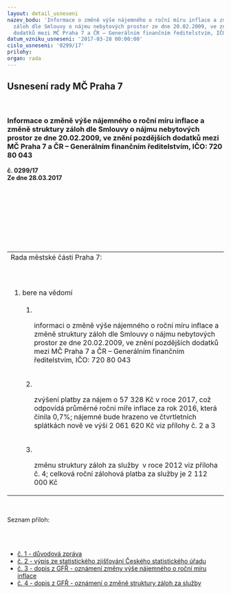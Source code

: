 ```yaml
---
layout: detail_usneseni
nazev_bodu: 'Informace o změně výše nájemného o roční míru inflace a změně struktury
  záloh dle Smlouvy o nájmu nebytových prostor ze dne 20.02.2009, ve znění pozdějších
  dodatků mezi MČ Praha 7 a ČR – Generálním finančním ředitelstvím, IČO: 720 80 043'
datum_vzniku_usneseni: '2017-03-28 00:00:00'
cislo_usneseni: '0299/17'
prilohy: 
organ: rada
---
```

<div id="ucUsn_pList" class="usn">
	<span><h2>Usnesení rady MČ Praha 7 </h2>
<br></span><div class="standBody">
<span><h3>Informace o změně výše nájemného o roční míru inflace a změně struktury záloh dle Smlouvy o nájmu nebytových prostor ze dne 20.02.2009, ve znění pozdějších dodatků mezi MČ Praha 7 a ČR – Generálním finančním ředitelstvím, IČO: 720 80 043</h3></span><div class="center">
		<strong>č. 0299/17</strong><br>
	</div>
<div class="center">
		<strong>Ze dne 28.03.2017</strong><br><br>
	</div>
<p><br></p>
<table class="documentProperties tableView">
<br><tbody>
<br><tr>
<br><td>Rada městské části Praha 7:</td>
</tr>
<br><tr>
<br><td>
<br><ol class="urzList_view">
<br><li class="urzClass1">bere na vědomí <br><ol class="urzOlClass">
<br><li class="urzClass2">
<br><p>informaci o změně výše nájemného o roční míru inflace a změně struktury záloh dle Smlouvy o nájmu nebytových prostor ze dne 20.02.2009, ve znění pozdějších dodatků mezi MČ Praha 7 a ČR – Generálním finančním ředitelstvím, IČO: 720 80 043</p>
<br>
</li>
<li class="urzClass2">
<br><p>zvýšení platby za nájem o 57 328 Kč v roce 2017, což odpovídá průměrné roční míře inflace za rok 2016, která činila 0,7%; nájemné bude hrazeno ve čtvrtletních splátkách nově ve výši 2 061 620 Kč viz přílohy č. 2 a 3</p>
<br>
</li>
<li class="urzClass2">
<br><p>změnu struktury záloh za služby  v roce 2012 viz příloha č. 4; celková roční zálohová platba za služby je 2 112 000 Kč</p>
</li>
</ol>
</li>
</ol>
</td>
</tr>
</tbody>
</table>
<br><p>Seznam příloh:</p>
<br><ul>
<br><li>
<a href="/zdroj.aspx?typ=4&amp;Id=81947&amp;sh=-930643755" target="_blank" title="Odkaz na soubor - 26 kB - nové okno">č. 1 - důvodová zpráva </a><br>
</li>
<li>
<a href="/zdroj.aspx?typ=4&amp;Id=81948&amp;sh=-930873995" target="_blank" title="Odkaz na soubor - 236,7 kB - nové okno">č. 2 - výpis ze statistického zjišťování Českého statistického úřadu</a><br>
</li>
<li>
<a href="/zdroj.aspx?typ=4&amp;Id=81949&amp;sh=-931045739" target="_blank" title="Odkaz na soubor - 359 kB - nové okno">č. 3 - dopis z GFŘ - oznámení změny výše nájemného o roční míru inflace</a><br>
</li>
<li><a href="/zdroj.aspx?typ=4&amp;Id=81950&amp;sh=-437316331" target="_blank" title="Odkaz na soubor - 109,7 kB - nové okno">č. 4 - dopis z GFŘ - oznámení o změně struktury záloh za služby</a></li>
</ul>
</div>
</div>
